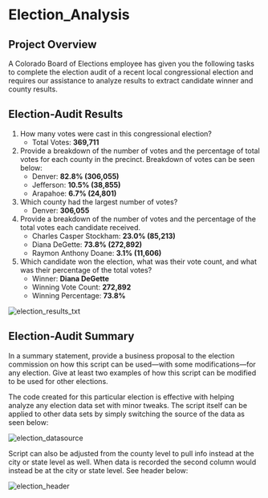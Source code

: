 # Election_Analysis

## Project Overview

A Colorado Board of Elections employee has given you the following tasks to complete the election audit of a recent local congressional election and requires our assistance to analyze 
results to extract candidate winner and county results.

## Election-Audit Results

1. How many votes were cast in this congressional election?
	- Total Votes: **369,711**
2. Provide a breakdown of the number of votes and the percentage of total votes for each county in the precinct.
Breakdown of votes can be seen below:
	- Denver: **82.8% (306,055)**
	- Jefferson: **10.5% (38,855)**
	- Arapahoe: **6.7% (24,801)**
3. Which county had the largest number of votes?
	- Denver: **306,055**
4. Provide a breakdown of the number of votes and the percentage of the total votes each candidate received.
	- Charles Casper Stockham: **23.0% (85,213)**
	- Diana DeGette: **73.8% (272,892)**
	- Raymon Anthony Doane: **3.1% (11,606)**
5. Which candidate won the election, what was their vote count, and what was their percentage of the total votes?
	- Winner: **Diana DeGette**
	- Winning Vote Count: **272,892**
	- Winning Percentage: **73.8%**

![election_results_txt](election_results_txt.png)

## Election-Audit Summary
 In a summary statement, provide a business proposal to the election commission on how this script can be
 used—with some modifications—for any election. Give at least two examples of how this script can be
 modified to be used for other elections.

The code created for this particular election is effective with helping analyze any election data set with minor tweaks.
The script itself can be applied to other data sets by simply switching the source of the data as seen below:

![election_datasource](election_datasource.png)

Script can also be adjusted from the county level to pull info instead at the city or state level as well. When data is recorded the second
column would instead be at the city or state level. See header below:

![election_header](election_header.png)


